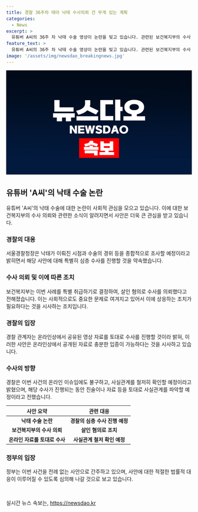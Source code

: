 ```yaml
---
title: 경찰 36주차 태아 낙태 수사의뢰 건 무게 있는 계획
categories:
  - News
excerpt: >
  유튜버 A씨의 36주 차 낙태 수술 영상이 논란을 빚고 있습니다. 관련된 보건복지부의 수사 의뢰에 대해 경찰은 일반적인 것과 다르게 무게 있게 수사할 계획이라 밝혔습니다. 36주 차 낙태는 일반적으로 태아 생존이 가능한 시기이지만, 낙태 수술의 진위와 법적 처벌 여부를 파악하기 위해 종합적인 조사가 필요합니다. 또한, 영상의 진위 여부와 수술을 담당한 의사에 대한 확인이 필요하며, 해당 사안은 살인 혐의로 수사 의뢰된 것으로 전해졌습니다. 이에 대한 수사는 서울경찰청에서 진행될 예정입니다.
feature_text: >
  유튜버 A씨의 36주 차 낙태 수술 영상이 논란을 빚고 있습니다. 관련된 보건복지부의 수사 의뢰에 대해 경찰은 일반적인 것과 다르게 무게 있게 수사할 계획이라 밝혔습니다. 36주 차 낙태는 일반적으로 태아 생존이 가능한 시기이지만, 낙태 수술의 진위와 법적 처벌 여부를 파악하기 위해 종합적인 조사가 필요합니다. 또한, 영상의 진위 여부와 수술을 담당한 의사에 대한 확인이 필요하며, 해당 사안은 살인 혐의로 수사 의뢰된 것으로 전해졌습니다. 이에 대한 수사는 서울경찰청에서 진행될 예정입니다.
image: '/assets/img/newsdao_breakingnews.jpg'
---
```


<p><img src="/assets/img/newsdao_breakingnews.jpg" alt="cryptoinkorea 속보" /></p>

<h2 data-ke-size="size26">유튜버 'A씨'의 낙태 수술 논란</h2>

<p data-ke-size="size16">유튜버 'A씨'의 낙태 수술에 대한 논란이 사회적 관심을 모으고 있습니다. 이에 대한 보건복지부의 수사 의뢰와 관련한 소식이 알려지면서 사안은 더욱 큰 관심을 받고 있습니다.</p>

<h3>경찰의 대응</h3>

<p data-ke-size="size16">서울경찰청장은 낙태가 이뤄진 시점과 수술의 경위 등을 종합적으로 조사할 예정이라고 밝히면서 해당 사안에 대해 특별히 심층 수사를 진행할 것을 약속했습니다.</p>

<h3>수사 의뢰 및 이에 따른 조치</h3>

<p data-ke-size="size16">보건복지부는 이번 사례를 특별 취급하기로 결정하여, 살인 혐의로 수사를 의뢰했다고 전해졌습니다. 이는 사회적으로도 중요한 문제로 여겨지고 있어서 이에 상응하는 조치가 필요하다는 것을 시사하는 조치입니다.</p>

<h3>경찰의 입장</h3>

<p data-ke-size="size16">경찰 관계자는 온라인상에서 공유된 영상 자료를 토대로 수사를 진행할 것이라 밝혀, 이러한 사안은 온라인상에서 공개된 자료로 충분한 입증이 가능하다는 것을 시사하고 있습니다.</p>

<h3>수사의 방향</h3>

<p data-ke-size="size16">경찰은 이번 사건의 온라인 이슈임에도 불구하고, 사실관계를 철저히 확인할 예정이라고 밝혔으며, 해당 수사가 진행되는 동안 진술이나 자료 등을 토대로 사실관계를 파악할 예정이라고 전했습니다.</p>

<table>
    <thead>
        <tr>
            <th><b>사안 요약</b></th>
            <th><b>관련 대응</b></th>
        </tr>
    </thead>
    <tbody>
        <tr>
            <td style="text-align: center; height: 17px;"><b>낙태 수술 논란</b></td>
            <td style="text-align: center; height: 17px;"><b>경찰의 심층 수사 진행 예정</b></td>
        </tr>
        <tr>
            <td style="text-align: center; height: 17px;"><b>보건복지부의 수사 의뢰</b></td>
            <td style="text-align: center; height: 17px;"><b>살인 혐의로 조치</b></td>
        </tr>
        <tr>
            <td style="text-align: center; height: 17px;"><b>온라인 자료를 토대로 수사</b></td>
            <td style="text-align: center; height: 17px;"><b>사실관계 철저 확인 예정</b></td>
        </tr>
    </tbody>
</table>

<h3>정부의 입장</h3>

<p data-ke-size="size16">정부는 이번 사건을 전례 없는 사안으로 간주하고 있으며, 사안에 대한 적절한 법률적 대응이 이루어질 수 있도록 심의해 나갈 것으로 보고 있습니다.</p>

<p data-ke-size="size16">&nbsp;</p>
실시간 뉴스 속보는, <a href="https://newsdao.kr" rel="dofollow">https://newsdao.kr</a>


